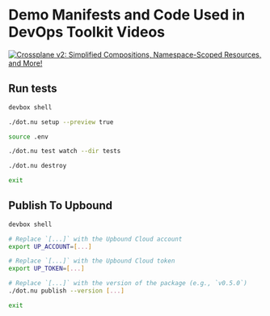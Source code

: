 # Demo Manifests and Code Used in DevOps Toolkit Videos

[![Crossplane v2: Simplified Compositions, Namespace-Scoped Resources, and More!](https://img.youtube.com/vi/jw8mMslpqOI/0.jpg)](https://youtu.be/jw8mMslpqOI)

## Run tests

```sh
devbox shell

./dot.nu setup --preview true

source .env

./dot.nu test watch --dir tests

./dot.nu destroy

exit
```

## Publish To Upbound

```sh
devbox shell

# Replace `[...]` with the Upbound Cloud account
export UP_ACCOUNT=[...]

# Replace `[...]` with the Upbound Cloud token
export UP_TOKEN=[...]

# Replace `[...]` with the version of the package (e.g., `v0.5.0`)
./dot.nu publish --version [...]

exit
```
